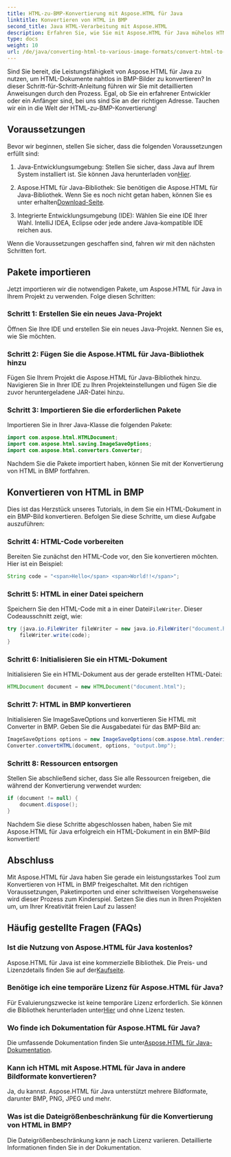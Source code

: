 ```yaml
---
title: HTML-zu-BMP-Konvertierung mit Aspose.HTML für Java
linktitle: Konvertieren von HTML in BMP
second_title: Java HTML-Verarbeitung mit Aspose.HTML
description: Erfahren Sie, wie Sie mit Aspose.HTML für Java mühelos HTML in BMP konvertieren. Eine Schritt-für-Schritt-Anleitung mit Voraussetzungen und Paketimporten. Jetzt entdecken!
type: docs
weight: 10
url: /de/java/converting-html-to-various-image-formats/convert-html-to-bmp/
---
```


Sind Sie bereit, die Leistungsfähigkeit von Aspose.HTML für Java zu nutzen, um HTML-Dokumente nahtlos in BMP-Bilder zu konvertieren? In dieser Schritt-für-Schritt-Anleitung führen wir Sie mit detaillierten Anweisungen durch den Prozess. Egal, ob Sie ein erfahrener Entwickler oder ein Anfänger sind, bei uns sind Sie an der richtigen Adresse. Tauchen wir ein in die Welt der HTML-zu-BMP-Konvertierung!

## Voraussetzungen

Bevor wir beginnen, stellen Sie sicher, dass die folgenden Voraussetzungen erfüllt sind:

1.  Java-Entwicklungsumgebung: Stellen Sie sicher, dass Java auf Ihrem System installiert ist. Sie können Java herunterladen von[Hier](https://www.java.com/download/).

2.  Aspose.HTML für Java-Bibliothek: Sie benötigen die Aspose.HTML für Java-Bibliothek. Wenn Sie es noch nicht getan haben, können Sie es unter erhalten[Download-Seite](https://releases.aspose.com/html/java/).

3. Integrierte Entwicklungsumgebung (IDE): Wählen Sie eine IDE Ihrer Wahl. IntelliJ IDEA, Eclipse oder jede andere Java-kompatible IDE reichen aus.

Wenn die Voraussetzungen geschaffen sind, fahren wir mit den nächsten Schritten fort.

## Pakete importieren

Jetzt importieren wir die notwendigen Pakete, um Aspose.HTML für Java in Ihrem Projekt zu verwenden. Folge diesen Schritten:

### Schritt 1: Erstellen Sie ein neues Java-Projekt

Öffnen Sie Ihre IDE und erstellen Sie ein neues Java-Projekt. Nennen Sie es, wie Sie möchten.

### Schritt 2: Fügen Sie die Aspose.HTML für Java-Bibliothek hinzu

Fügen Sie Ihrem Projekt die Aspose.HTML für Java-Bibliothek hinzu. Navigieren Sie in Ihrer IDE zu Ihren Projekteinstellungen und fügen Sie die zuvor heruntergeladene JAR-Datei hinzu.

### Schritt 3: Importieren Sie die erforderlichen Pakete

Importieren Sie in Ihrer Java-Klasse die folgenden Pakete:

```java
import com.aspose.html.HTMLDocument;
import com.aspose.html.saving.ImageSaveOptions;
import com.aspose.html.converters.Converter;
```

Nachdem Sie die Pakete importiert haben, können Sie mit der Konvertierung von HTML in BMP fortfahren.

## Konvertieren von HTML in BMP

Dies ist das Herzstück unseres Tutorials, in dem Sie ein HTML-Dokument in ein BMP-Bild konvertieren. Befolgen Sie diese Schritte, um diese Aufgabe auszuführen:

### Schritt 4: HTML-Code vorbereiten

Bereiten Sie zunächst den HTML-Code vor, den Sie konvertieren möchten. Hier ist ein Beispiel:

```java
String code = "<span>Hello</span> <span>World!!</span>";
```

### Schritt 5: HTML in einer Datei speichern

Speichern Sie den HTML-Code mit a in einer Datei`FileWriter`. Dieser Codeausschnitt zeigt, wie:

```java
try (java.io.FileWriter fileWriter = new java.io.FileWriter("document.html")) {
    fileWriter.write(code);
}
```

### Schritt 6: Initialisieren Sie ein HTML-Dokument

Initialisieren Sie ein HTML-Dokument aus der gerade erstellten HTML-Datei:

```java
HTMLDocument document = new HTMLDocument("document.html");
```

### Schritt 7: HTML in BMP konvertieren

Initialisieren Sie ImageSaveOptions und konvertieren Sie HTML mit Converter in BMP. Geben Sie die Ausgabedatei für das BMP-Bild an:

```java
ImageSaveOptions options = new ImageSaveOptions(com.aspose.html.rendering.image.ImageFormat.Bmp);
Converter.convertHTML(document, options, "output.bmp");
```

### Schritt 8: Ressourcen entsorgen

Stellen Sie abschließend sicher, dass Sie alle Ressourcen freigeben, die während der Konvertierung verwendet wurden:

```java
if (document != null) {
    document.dispose();
}
```

Nachdem Sie diese Schritte abgeschlossen haben, haben Sie mit Aspose.HTML für Java erfolgreich ein HTML-Dokument in ein BMP-Bild konvertiert!

## Abschluss

Mit Aspose.HTML für Java haben Sie gerade ein leistungsstarkes Tool zum Konvertieren von HTML in BMP freigeschaltet. Mit den richtigen Voraussetzungen, Paketimporten und einer schrittweisen Vorgehensweise wird dieser Prozess zum Kinderspiel. Setzen Sie dies nun in Ihren Projekten um, um Ihrer Kreativität freien Lauf zu lassen!

## Häufig gestellte Fragen (FAQs)

### Ist die Nutzung von Aspose.HTML für Java kostenlos?
 Aspose.HTML für Java ist eine kommerzielle Bibliothek. Die Preis- und Lizenzdetails finden Sie auf der[Kaufseite](https://purchase.aspose.com/buy).

### Benötige ich eine temporäre Lizenz für Aspose.HTML für Java?
 Für Evaluierungszwecke ist keine temporäre Lizenz erforderlich. Sie können die Bibliothek herunterladen unter[Hier](https://releases.aspose.com/) und ohne Lizenz testen.

### Wo finde ich Dokumentation für Aspose.HTML für Java?
 Die umfassende Dokumentation finden Sie unter[Aspose.HTML für Java-Dokumentation](https://reference.aspose.com/html/java/).

### Kann ich HTML mit Aspose.HTML für Java in andere Bildformate konvertieren?
Ja, du kannst. Aspose.HTML für Java unterstützt mehrere Bildformate, darunter BMP, PNG, JPEG und mehr.

### Was ist die Dateigrößenbeschränkung für die Konvertierung von HTML in BMP?
Die Dateigrößenbeschränkung kann je nach Lizenz variieren. Detaillierte Informationen finden Sie in der Dokumentation.